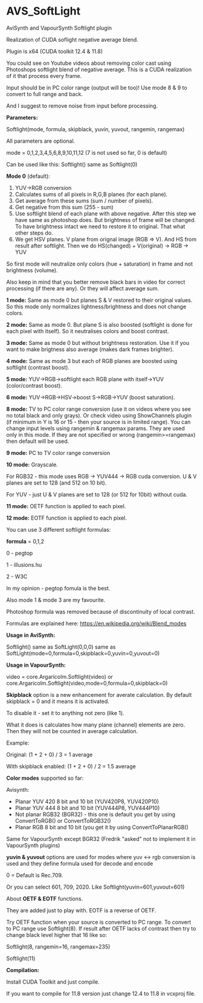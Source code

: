 # AVS_SoftLight
AviSynth and VapourSynth Softlight plugin

Realization of CUDA soflight negative average blend.

Plugin is x64 (CUDA toolkit 12.4 & 11.8)

You could see on Youtube videos about removing color cast using Photoshops softlight blend of negative average. This is a CUDA realization of it that process every frame.

Input should be in PC color range (output will be too)! Use mode 8 & 9 to convert to full range and back.

And I suggest to remove noise from input before processing.

**Parameters:**

Softlight(mode, formula, skipblack, yuvin, yuvout, rangemin, rangemax)

All parameters are optional.

mode = 0,1,2,3,4,5,6,8,9,10,11,12 (7 is not used so far, 0 is default)

Can be used like this: Softlight() same as Softlight(0)

**Mode 0** (default):
1. YUV->RGB conversion
2. Calculates sums of all pixels in R,G,B planes (for each plane).
3. Get average from these sums (sum / number of pixels).
4. Get negative from this sum (255 - sum)
5. Use softlight blend of each plane with above negative. After this step we have same as photoshop does. But brightness of frame will be changed. To have brightness intact we need to restore it to original. That what other steps do.
6. We get HSV planes. V plane from orignal image (RGB => V). And HS from result after softlight. Then we do HS(changed) + V(original) -> RGB -> YUV

So first mode will neutralize only colors (hue + saturation) in frame and not brightness (volume).

Also keep in mind that you better remove black bars in video for correct processing (if there are any). Or they will affect average sum.

**1 mode:** Same as mode 0 but planes S & V restored to their original values. So this mode only normalizes lightness/brightness and does not change colors.

**2 mode:** Same as mode 0. But plane S is also boosted (softlight is done for each pixel with itself). So it neutralises colors and boost contrast.

**3 mode:** Same as mode 0 but without brightness restoration. Use it if you want to make brigtness also average (makes dark frames brighter).

**4 mode:** Same as mode 3 but each of RGB planes are boosted using softlight (contrast boost).

**5 mode:** YUV->RGB->softlight each RGB plane with itself->YUV (color/contrast boost).

**6 mode:** YUV->RGB->HSV->boost S->RGB->YUV (boost saturation).

**8 mode:** TV to PC color range conversion (use it on videos where you see no total black and only grays). Or check video using ShowChannels plugin (if minimum in Y is 16 or 15 - then your source is in limited range). You can change input levels using rangemin & rangemax params. They are used only in this mode. If they are not specified or wrong (rangemin>=rangemax) then default will be used.

**9 mode:** PC to TV color range conversion

**10 mode:** Grayscale.

For RGB32 - this mode uses RGB -> YUV444 -> RGB cuda conversion. U & V planes are set to 128 (and 512 on 10 bit).

For YUV - just U & V planes are set to 128 (or 512 for 10bit) without cuda.

**11 mode:** OETF function is applied to each pixel.

**12 mode:** EOTF function is applied to each pixel.


You can use 3 different softlight formulas:

**formula** = 0,1,2

0 - pegtop

1 - illusions.hu

2 - W3C

In my opinion - pegtop fomula is the best.

Also mode 1 & mode 3 are my favourite.

Photoshop formula was removed because of discontinuity of local contrast.

Formulas are explained here: https://en.wikipedia.org/wiki/Blend_modes


**Usage in AviSynth:**

Softlight() same as SoftLight(0,0,0) same as SoftLight(mode=0,formula=0,skipblack=0,yuvin=0,yuvout=0)


**Usage in VapourSynth:**

video = core.Argaricolm.Softlight(video) or core.Argaricolm.Softlight(video,mode=0,formula=0,skipblack=0)


**Skipblack** option is a new enhancement for averate calculation. By default skipblack = 0 and it means it is activated.

To disable it - set it to anything not zero (like 1).

What it does is calculates how many plane (channel) elements are zero. Then they will not be counted in average calculation.

Example:

Original: (1 + 2 + 0) / 3 = 1 average

With skipblack enabled: (1 + 2 + 0) / 2 = 1.5 average


**Color modes** supported so far:

Avisynth:

* Planar YUV 420 8 bit and 10 bit (YUV420P8, YUV420P10)
* Planar YUV 444 8 bit and 10 bit (YUV444P8, YUV444P10)
* Not planar RGB32 (BGR32) - this one is default you get by using ConvertToRGB() or ConvertToRGB32()
* Planar RGB 8 bit and 10 bit (you get it by using ConvertToPlanarRGB()

Same for VapourSynth except BGR32 (Fredrik "asked" not to implement it in VapourSynth plugins)


**yuvin & yuvout** options are used for modes where yuv <-> rgb conversion is used and they define formula used for decode and encode

0 = Default is Rec.709.

Or you can select 601, 709, 2020. Like Softlight(yuvin=601,yuvout=601)


About **OETF & EOTF** functions.

They are added just to play with. EOTF is a reverse of OETF.

Try OETF function when your source is converted to PC range. To convert to PC range use Softlight(8). If result after OETF lacks of contrast then try to change black level higher that 16 like so:

Softlight(8, rangemin=16, rangemax=235)

Softlight(11)


**Compilation:**

Install CUDA Toolkit and just compile.

If you want to compile for 11.8 version just change 12.4 to 11.8 in vcxproj file.